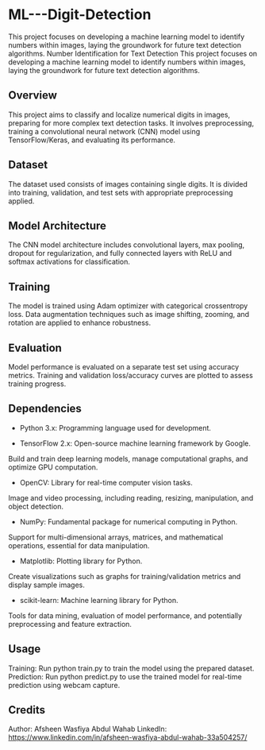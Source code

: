 # ML---Digit-Detection
This project focuses on developing a machine learning model to identify numbers within images, laying the groundwork for future text detection algorithms.
Number Identification for Text Detection
This project focuses on developing a machine learning model to identify numbers within images, laying the groundwork for future text detection algorithms.

## **Overview**
This project aims to classify and localize numerical digits in images, preparing for more complex text detection tasks. It involves preprocessing, training a convolutional neural network (CNN) model using TensorFlow/Keras, and evaluating its performance.

## **Dataset**
The dataset used consists of images containing single digits. It is divided into training, validation, and test sets with appropriate preprocessing applied.

## **Model Architecture**
The CNN model architecture includes convolutional layers, max pooling, dropout for regularization, and fully connected layers with ReLU and softmax activations for classification.

## **Training**
The model is trained using Adam optimizer with categorical crossentropy loss. Data augmentation techniques such as image shifting, zooming, and rotation are applied to enhance robustness.

## **Evaluation**
Model performance is evaluated on a separate test set using accuracy metrics. Training and validation loss/accuracy curves are plotted to assess training progress.

## **Dependencies**
 * Python 3.x: Programming language used for development.

* TensorFlow 2.x: Open-source machine learning framework by Google.

Build and train deep learning models, manage computational graphs, and optimize GPU computation.
* OpenCV: Library for real-time computer vision tasks.

Image and video processing, including reading, resizing, manipulation, and object detection.
* NumPy: Fundamental package for numerical computing in Python.

Support for multi-dimensional arrays, matrices, and mathematical operations, essential for data manipulation.
* Matplotlib: Plotting library for Python.

Create visualizations such as graphs for training/validation metrics and display sample images.
* scikit-learn: Machine learning library for Python.

Tools for data mining, evaluation of model performance, and potentially preprocessing and feature extraction.


## **Usage**
Training: Run python train.py to train the model using the prepared dataset.
Prediction: Run python predict.py to use the trained model for real-time prediction using webcam capture.

## **Credits**
Author: Afsheen Wasfiya Abdul Wahab
LinkedIn: https://www.linkedin.com/in/afsheen-wasfiya-abdul-wahab-33a504257/
